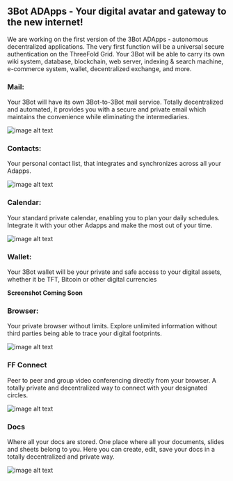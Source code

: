 ## 3Bot ADApps - Your digital avatar and gateway to the new internet!

We are working on the first version of the 3Bot ADApps - autonomous decentralized applications. The very first function will be a universal secure authentication on the ThreeFold Grid. Your 3Bot will be able to carry its own wiki system, database, blockchain, web server, indexing & search machine, e-commerce system, wallet, decentralized exchange, and more. 

### Mail:

Your 3Bot will have its own 3Bot-to-3Bot mail service. Totally decentralized and automated, it provides you with a secure and private email which maintains the convenience while eliminating the intermediaries. 

![image alt text](../3bot/img/3bot-mail.png)

### Contacts: 

Your personal contact list, that integrates and synchronizes across all your Adapps. 

![image alt text](../3bot/img/3bot-contacts.png)

### Calendar:

Your standard private calendar, enabling you to plan your daily schedules. Integrate it with your other Adapps and make the most out of your time. 

![image alt text](../3bot/img/3bot-calendar.jpg)

### Wallet:

Your 3Bot wallet will be your private and safe access to your digital assets, whether it be TFT, Bitcoin or other digital currencies 

**Screenshot Coming Soon**

### Browser: 

Your private browser without limits. Explore unlimited information without third parties being able to trace your digital footprints. 

![image alt text](../3bot/img/3bot-browser.png)

### FF Connect 

Peer to peer and group video conferencing directly from your browser. A totally private and decentralized way to connect with your designated circles. 

![image alt text](../3bot/img/3bot-freeflowconnect.jpg)

### Docs 

Where all your docs are stored. One place where all your documents, slides and sheets belong to you. Here you can create, edit, save your docs in a totally decentralized and private way. 

![image alt text](../3bot/img/3bot-docs.jpg)